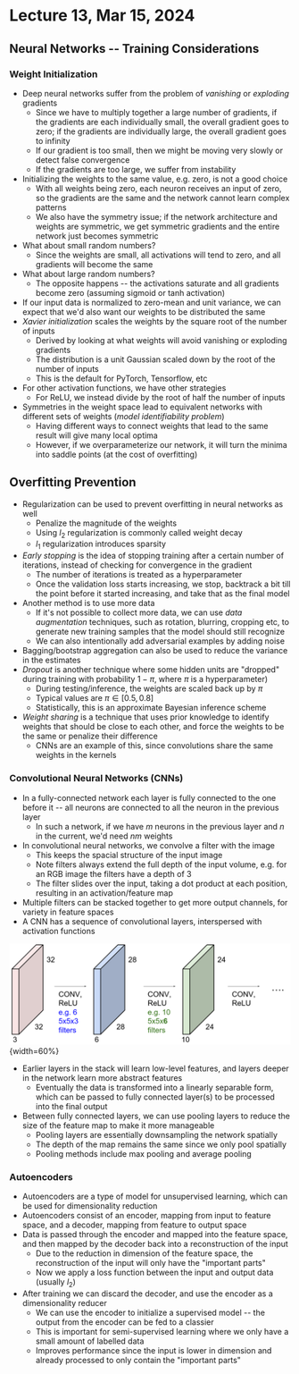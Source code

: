 # Lecture 13, Mar 15, 2024

## Neural Networks -- Training Considerations

### Weight Initialization

* Deep neural networks suffer from the problem of *vanishing* or *exploding* gradients
	* Since we have to multiply together a large number of gradients, if the gradients are each individually small, the overall gradient goes to zero; if the gradients are individually large, the overall gradient goes to infinity
	* If our gradient is too small, then we might be moving very slowly or detect false convergence
	* If the gradients are too large, we suffer from instability
* Initializing the weights to the same value, e.g. zero, is not a good choice
	* With all weights being zero, each neuron receives an input of zero, so the gradients are the same and the network cannot learn complex patterns
	* We also have the symmetry issue; if the network architecture and weights are symmetric, we get symmetric gradients and the entire network just becomes symmetric
* What about small random numbers?
	* Since the weights are small, all activations will tend to zero, and all gradients will become the same
* What about large random numbers?
	* The opposite happens -- the activations saturate and all gradients become zero (assuming sigmoid or tanh activation)
* If our input data is normalized to zero-mean and unit variance, we can expect that we'd also want our weights to be distributed the same
* *Xavier initialization* scales the weights by the square root of the number of inputs
	* Derived by looking at what weights will avoid vanishing or exploding gradients
	* The distribution is a unit Gaussian scaled down by the root of the number of inputs
	* This is the default for PyTorch, Tensorflow, etc
* For other activation functions, we have other strategies
	* For ReLU, we instead divide by the root of half the number of inputs
* Symmetries in the weight space lead to equivalent networks with different sets of weights (*model identifiability problem*)
	* Having different ways to connect weights that lead to the same result will give many local optima
	* However, if we overparameterize our network, it will turn the minima into saddle points (at the cost of overfitting)

## Overfitting Prevention

* Regularization can be used to prevent overfitting in neural networks as well
	* Penalize the magnitude of the weights
	* Using $l_2$ regularization is commonly called weight decay
	* $l_1$ regularization introduces sparsity
* *Early stopping* is the idea of stopping training after a certain number of iterations, instead of checking for convergence in the gradient
	* The number of iterations is treated as a hyperparameter
	* Once the validation loss starts increasing, we stop, backtrack a bit till the point before it started increasing, and take that as the final model
* Another method is to use more data
	* If it's not possible to collect more data, we can use *data augmentation* techniques, such as rotation, blurring, cropping etc, to generate new training samples that the model should still recognize
	* We can also intentionally add adversarial examples by adding noise
* Bagging/bootstrap aggregation can also be used to reduce the variance in the estimates
* *Dropout* is another technique where some hidden units are "dropped" during training with probability $1 - \pi$, where $\pi$ is a hyperparameter)
	* During testing/inference, the weights are scaled back up by $\pi$
	* Typical values are $\pi \in [0.5, 0.8]$
	* Statistically, this is an approximate Bayesian inference scheme
* *Weight sharing* is a technique that uses prior knowledge to identify weights that should be close to each other, and force the weights to be the same or penalize their difference
	* CNNs are an example of this, since convolutions share the same weights in the kernels

### Convolutional Neural Networks (CNNs)

* In a fully-connected network each layer is fully connected to the one before it -- all neurons are connected to all the neuron in the previous layer
	* In such a network, if we have $m$ neurons in the previous layer and $n$ in the current, we'd need $nm$ weights
* In convolutional neural networks, we convolve a filter with the image
	* This keeps the spacial structure of the input image
	* Note filters always extend the full depth of the input volume, e.g. for an RGB image the filters have a depth of 3
	* The filter slides over the input, taking a dot product at each position, resulting in an activation/feature map
* Multiple filters can be stacked together to get more output channels, for variety in feature spaces
* A CNN has a sequence of convolutional layers, interspersed with activation functions

![CNN structure.](./imgs/lec13_1.png){width=60%}

* Earlier layers in the stack will learn low-level features, and layers deeper in the network learn more abstract features
	* Eventually the data is transformed into a linearly separable form, which can be passed to fully connected layer(s) to be processed into the final output
* Between fully connected layers, we can use pooling layers to reduce the size of the feature map to make it more manageable
	* Pooling layers are essentially downsampling the network spatially
	* The depth of the map remains the same since we only pool spatially
	* Pooling methods include max pooling and average pooling

### Autoencoders

* Autoencoders are a type of model for unsupervised learning, which can be used for dimensionality reduction
* Autoencoders consist of an encoder, mapping from input to feature space, and a decoder, mapping from feature to output space
* Data is passed through the encoder and mapped into the feature space, and then mapped by the decoder back into a reconstruction of the input
	* Due to the reduction in dimension of the feature space, the reconstruction of the input will only have the "important parts"
	* Now we apply a loss function between the input and output data (usually $l_2$)
* After training we can discard the decoder, and use the encoder as a dimensionality reducer
	* We can use the encoder to initialize a supervised model -- the output from the encoder can be fed to a classier
	* This is important for semi-supervised learning where we only have a small amount of labelled data
	* Improves performance since the input is lower in dimension and already processed to only contain the "important parts"

